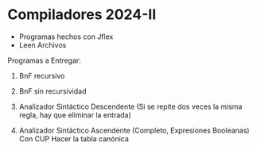 # Compiladores 2024-II

- Programas hechos con Jflex
- Leen Archivos

Programas a Entregar:

1. BnF recursivo 

2. BnF sin recursividad

3. Analizador Sintáctico Descendente (Si se repite dos veces la misma regla, hay que eliminar la entrada)

4. Analizador Sintáctico Ascendente (Completo, Expresiones Booleanas) Con CUP Hacer la tabla canónica
